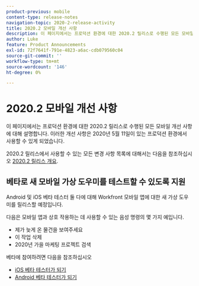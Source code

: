```yaml
---
product-previous: mobile
content-type: release-notes
navigation-topic: 2020-2-release-activity
title: 2020.2 모바일 개선 사항
description: 이 페이지에서는 프로덕션 환경에 대한 2020.2 릴리스로 수행된 모든 모바일 개선 사항에 대해 설명합니다. 이러한 개선 사항은 2020년 5월 11일이 있는 프로덕션 환경에서 사용할 수 있게 되었습니다.
author: Luke
feature: Product Announcements
exl-id: 72f7641f-791e-4823-a6ac-cdb079560c04
source-git-commit: ''
workflow-type: tm+mt
source-wordcount: '146'
ht-degree: 0%

---
```


# 2020.2 모바일 개선 사항

이 페이지에서는 프로덕션 환경에 대한 2020.2 릴리스로 수행된 모든 모바일 개선 사항에 대해 설명합니다. 이러한 개선 사항은 2020년 5월 11일이 있는 프로덕션 환경에서 사용할 수 있게 되었습니다.

2020.2 릴리스에서 사용할 수 있는 모든 변경 사항 목록에 대해서는 다음을 참조하십시오 [2020.2 릴리스 개요](../../../product-announcements/product-releases/2020.2.-release-activity/2020.2-release-overview.md).

## 베타로 새 모바일 가상 도우미를 테스트할 수 있도록 지원

Android 및 iOS 베타 테스터 둘 다에 대해 Workfront 모바일 앱에 대한 새 가상 도우미를 릴리스할 예정입니다.

다음은 모바일 앱과 상호 작용하는 데 사용할 수 있는 음성 명령의 몇 가지 예입니다.

* 제가 늦게 온 물건을 보여주세요
* 이 작업 삭제
* 2020년 가을 마케팅 프로젝트 검색

베타에 참여하려면 다음을 참조하십시오

* [iOS 베타 테스터가 되기](../../../workfront-basics/mobile-apps/using-the-workfront-mobile-app/ios-beta-tester.md)
* [Android 베타 테스터가 되기](../../../workfront-basics/mobile-apps/using-the-workfront-mobile-app/android-beta-tester.md)
